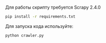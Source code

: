 Для работы скрипту требуется Scrapy 2.4.0
````bash
pip install -r requirements.txt
````
Для запуска кода используйте:
````
python crawler.py
````
